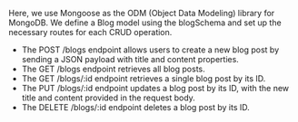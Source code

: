 Here, we use Mongoose as the ODM (Object Data Modeling) library for MongoDB. We define a Blog model using the blogSchema and set up the necessary routes for each CRUD operation.

- The POST /blogs endpoint allows users to create a new blog post by sending a JSON payload with title and content properties.
- The GET /blogs endpoint retrieves all blog posts.
- The GET /blogs/:id endpoint retrieves a single blog post by its ID.
- The PUT /blogs/:id endpoint updates a blog post by its ID, with the new title and content provided in the request body.
- The DELETE /blogs/:id endpoint deletes a blog post by its ID.